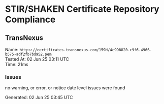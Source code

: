 # STIR/SHAKEN Certificate Repository Compliance

## TransNexus

Name: `https://certificates.transnexus.com/159H/4c998820-c9f6-4966-b575-adf2fb7bd952.pem`\
Tested At: 02 Jun 25 03:11 UTC\
Time: 21ms

### Issues

no warning, or error, or notice date level issues were found

Generated: 02 Jun 25 03:45 UTC